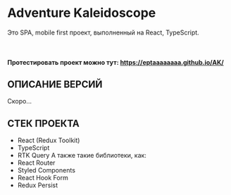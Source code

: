 # Adventure Kaleidoscope
Это SPA, mobile first проект, выполненный на React, TypeScript.

<br>

#### Протестировать проект можно тут: https://eptaaaaaaaa.github.io/AK/

## ОПИСАНИЕ ВЕРСИЙ
Скоро...

## СТЕК ПРОЕКТА
* React (Redux Toolkit)
* TypeScript
* RTK Query
А также такие библиотеки, как:
* React Router
* Styled Components
* React Hook Form
* Redux Persist



